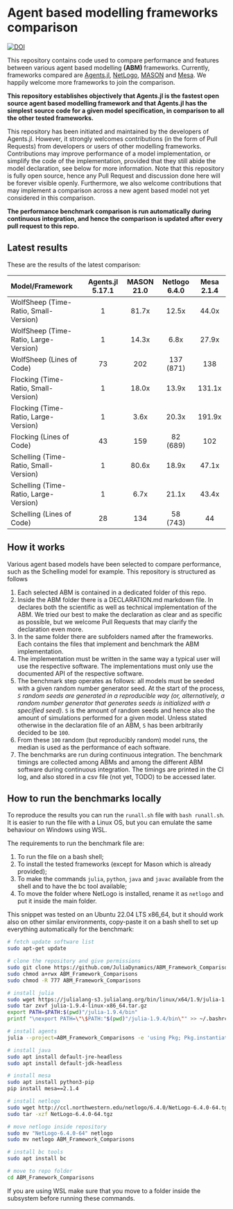 # Agent based modelling frameworks comparison


[![DOI](https://zenodo.org/badge/DOI/10.5281/zenodo.8016506.svg)](https://doi.org/10.5281/zenodo.8016506)



This repository contains code used to compare performance and features between various agent based modelling **(ABM)** frameworks. Currently, frameworks compared are [Agents.jl](https://github.com/JuliaDynamics/Agents.jl), [NetLogo](https://github.com/NetLogo/NetLogo), [MASON](https://github.com/eclab/mason) and [Mesa](https://github.com/projectmesa/mesa). We happily welcome more frameworks to join the comparison.

**This repository establishes objectively that Agents.jl is the fastest open source agent based modelling framework and that Agents.jl has the simplest source code for a given model specification, in comparison to all the other tested frameworks.**

This repository has been initiated and maintained by the developers of Agents.jl. However, it strongly welcomes contributions (in the form of Pull Requests) from developers or users of other modelling frameworks. Contributions may improve performance of a model implementation, or simplify the code of the implementation, provided that they still abide the model declaration, see below for more information. Note that this repository is fully open source, hence any Pull Request and discussion done here will be forever visible openly. Furthermore, we also welcome contributions that may implement a comparison across a new agent based model not yet considered in this comparison.

**The performance benchmark comparison is run automatically during continuous integration, and hence the comparison is updated after every pull request to this repo.**


## Latest results

These are the results of the latest comparison:

 | Model/Framework  | Agents.jl 5.17.1 | MASON 21.0 | Netlogo 6.4.0 | Mesa 2.1.4 |
|:------------------|:---------------:|:------------:|:------------:|:---------------:|
 | WolfSheep (Time-Ratio, Small-Version) |        1        |    81.7x    |     12.5x      |    44.0x    |
| WolfSheep (Time-Ratio, Large-Version)  |       1         |    14.3x    |      6.8x      |    27.9x    |
| WolfSheep (Lines of Code) |     73          |    202        |  137 (871)        | 138 |
 |  Flocking (Time-Ratio, Small-Version)  |        1        |    18.0x    |     13.9x      |   131.1x    |
|  Flocking (Time-Ratio, Large-Version)   |         1        |    3.6x     |     20.3x      |   191.9x    |
|   Flocking (Lines of Code)       |       43     |      159     |    82 (689)   |   102       |
 | Schelling (Time-Ratio, Small-Version)   |       1         |    80.6x    |     18.9x      |    47.1x    |
| Schelling (Time-Ratio, Large-Version)  |      1         |    6.7x     |     21.1x      |    43.4x    |
|    Schelling (Lines of Code)      |       28          |      134   |   58 (743)      |     44    |

## How it works

Various agent based models have been selected to compare performance, such as the Schelling model for example. This repository is structured as follows

1. Each selected ABM is contained in a dedicated folder of this repo.
1. Inside the ABM folder there is a DECLARATION.md markdown file. In declares both the scientific as well as technical implementation of the ABM. We tried our best to make the declaration as clear and as specific as possible, but we welcome Pull Requests that may clarify the declaration even more.
1. In the same folder there are subfolders named after the frameworks. Each contains the files that implement and benchmark the ABM implementation.
1. The implementation must be written in the same way a typical user will use the respective software. The implementations must only use the documented API of the respective software.
1. The benchmark step operates as follows: all models must be seeded with a given random number generator seed. At the start of the process, _`S` random seeds are generated in a reproducible way (or, alternatively, a random number generator that generates seeds is initialized with a specified seed)_. `S` is the amount of random seeds and hence also the amount of simulations performed for a given model. Unless stated otherwise in the declaration file of an ABM, `S` has been arbitrarily decided to be `100`.
1. From these `100` random (but reproducibly random) model runs, the median is used as the performance of each software.
1. The benchmarks are run during continuous integration. The benchmark timings are collected among ABMs and among the different ABM software during continuous integration. The timings are printed in the CI log, and also stored in a csv file (not yet, TODO) to be accessed later.

## How to run the benchmarks locally

To reproduce the results you can run the `runall.sh` file with `bash runall.sh`. It is easier to run the file with a Linux OS, but you can emulate the same behaviour on Windows using WSL.

The requirements to run the benchmark file are:

1. To run the file on a bash shell;
1. To install the tested frameworks (except for Mason which is already provided);
1. To make the commands `julia`, `python`, `java` and `javac` available from the shell and to have the bc tool available;
1. To move the folder where NetLogo is installed, rename it as `netlogo` and put it inside the main folder.

This snippet was tested on an Ubuntu 22.04 LTS x86_64, but it should work also on other similar environments, copy-paste it on a bash shell to set up everything automatically for the benchmark:

```bash
# fetch update software list
sudo apt-get update

# clone the repository and give permissions
sudo git clone https://github.com/JuliaDynamics/ABM_Framework_Comparisons.git
sudo chmod a+rwx ABM_Framework_Comparisons
sudo chmod -R 777 ABM_Framework_Comparisons

# install julia
sudo wget https://julialang-s3.julialang.org/bin/linux/x64/1.9/julia-1.9.4-linux-x86_64.tar.gz
sudo tar zxvf julia-1.9.4-linux-x86_64.tar.gz
export PATH=$PATH:$(pwd)"/julia-1.9.4/bin"
printf "\nexport PATH=\"\$PATH:"$(pwd)"/julia-1.9.4/bin\"" >> ~/.bashrc

# install agents
julia --project=ABM_Framework_Comparisons -e 'using Pkg; Pkg.instantiate()'

# install java
sudo apt install default-jre-headless
sudo apt install default-jdk-headless

# install mesa
sudo apt install python3-pip
pip install mesa==2.1.4

# install netlogo
sudo wget http://ccl.northwestern.edu/netlogo/6.4.0/NetLogo-6.4.0-64.tgz
sudo tar -xzf NetLogo-6.4.0-64.tgz

# move netlogo inside repository
sudo mv "NetLogo-6.4.0-64" netlogo
sudo mv netlogo ABM_Framework_Comparisons

# install bc tools
sudo apt install bc

# move to repo folder
cd ABM_Framework_Comparisons
```

If you are using WSL make sure that you move to a folder inside the subsystem before running these commands.
